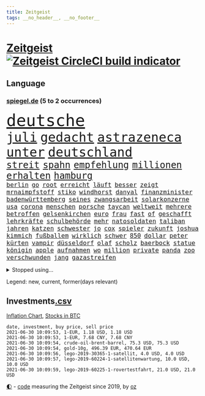 ```yaml
---
title: Zeitgeist
tags: __no_header__, __no_footer__
---
```


# [Zeitgeist](https://oliz.io/zeitgeist/) [![Zeitgeist CircleCI build indicator](https://circleci.com/gh/ooz/zeitgeist.svg?style=shield)](https://circleci.com/gh/ooz/zeitgeist)

## Language

<h3><a href="https://www.spiegel.de" target="_blank">spiegel.de</a> (5 to 2 occurrences)</h3>
<p style="font-family:monospace">
<span style="font-size:32pt"><a href="news_links.html#deutsche" class="current">deutsche</a></span>
<br>
<span style="font-size:25pt"><a href="news_links.html#juli" class="current">juli</a></span>
<span style="font-size:25pt"><a href="news_links.html#gedacht" class="current">gedacht</a></span>
<span style="font-size:25pt"><a href="news_links.html#astrazeneca" class="current">astrazeneca</a></span>
<span style="font-size:25pt"><a href="news_links.html#unter" class="current">unter</a></span>
<span style="font-size:25pt"><a href="news_links.html#deutschland" class="current">deutschland</a></span>
<br>
<span style="font-size:18pt"><a href="news_links.html#streit" class="current">streit</a></span>
<span style="font-size:18pt"><a href="news_links.html#spahn" class="current">spahn</a></span>
<span style="font-size:18pt"><a href="news_links.html#empfehlung" class="current">empfehlung</a></span>
<span style="font-size:18pt"><a href="news_links.html#millionen" class="current">millionen</a></span>
<span style="font-size:18pt"><a href="news_links.html#erhalten" class="current">erhalten</a></span>
<span style="font-size:18pt"><a href="news_links.html#hamburg" class="current">hamburg</a></span>
<br>
<span style="font-size:12pt"><a href="news_links.html#berlin" class="current">berlin</a></span>
<span style="font-size:12pt"><a href="news_links.html#go" class="current">go</a></span>
<span style="font-size:12pt"><a href="news_links.html#root" class="new">root</a></span>
<span style="font-size:12pt"><a href="news_links.html#erreicht" class="current">erreicht</a></span>
<span style="font-size:12pt"><a href="news_links.html#läuft" class="current">läuft</a></span>
<span style="font-size:12pt"><a href="news_links.html#besser" class="current">besser</a></span>
<span style="font-size:12pt"><a href="news_links.html#zeigt" class="current">zeigt</a></span>
<span style="font-size:12pt"><a href="news_links.html#mrnaimpfstoff" class="current">mrnaimpfstoff</a></span>
<span style="font-size:12pt"><a href="news_links.html#stiko" class="current">stiko</a></span>
<span style="font-size:12pt"><a href="news_links.html#windhorst" class="current">windhorst</a></span>
<span style="font-size:12pt"><a href="news_links.html#danyal" class="new">danyal</a></span>
<span style="font-size:12pt"><a href="news_links.html#finanzminister" class="current">finanzminister</a></span>
<span style="font-size:12pt"><a href="news_links.html#badenwürttemberg" class="current">badenwürttemberg</a></span>
<span style="font-size:12pt"><a href="news_links.html#seines" class="current">seines</a></span>
<span style="font-size:12pt"><a href="news_links.html#zwangsarbeit" class="current">zwangsarbeit</a></span>
<span style="font-size:12pt"><a href="news_links.html#solarkonzerne" class="new">solarkonzerne</a></span>
<span style="font-size:12pt"><a href="news_links.html#usa" class="current">usa</a></span>
<span style="font-size:12pt"><a href="news_links.html#corona" class="current">corona</a></span>
<span style="font-size:12pt"><a href="news_links.html#menschen" class="current">menschen</a></span>
<span style="font-size:12pt"><a href="news_links.html#porsche" class="current">porsche</a></span>
<span style="font-size:12pt"><a href="news_links.html#taycan" class="new">taycan</a></span>
<span style="font-size:12pt"><a href="news_links.html#weltweit" class="current">weltweit</a></span>
<span style="font-size:12pt"><a href="news_links.html#mehrere" class="current">mehrere</a></span>
<span style="font-size:12pt"><a href="news_links.html#betroffen" class="current">betroffen</a></span>
<span style="font-size:12pt"><a href="news_links.html#gelsenkirchen" class="current">gelsenkirchen</a></span>
<span style="font-size:12pt"><a href="news_links.html#euro" class="current">euro</a></span>
<span style="font-size:12pt"><a href="news_links.html#frau" class="current">frau</a></span>
<span style="font-size:12pt"><a href="news_links.html#fast" class="current">fast</a></span>
<span style="font-size:12pt"><a href="news_links.html#of" class="current">of</a></span>
<span style="font-size:12pt"><a href="news_links.html#geschafft" class="current">geschafft</a></span>
<span style="font-size:12pt"><a href="news_links.html#lehrkräfte" class="current">lehrkräfte</a></span>
<span style="font-size:12pt"><a href="news_links.html#schulbehörde" class="new">schulbehörde</a></span>
<span style="font-size:12pt"><a href="news_links.html#mehr" class="current">mehr</a></span>
<span style="font-size:12pt"><a href="news_links.html#natosoldaten" class="new">natosoldaten</a></span>
<span style="font-size:12pt"><a href="news_links.html#taliban" class="current">taliban</a></span>
<span style="font-size:12pt"><a href="news_links.html#jahren" class="current">jahren</a></span>
<span style="font-size:12pt"><a href="news_links.html#katzen" class="current">katzen</a></span>
<span style="font-size:12pt"><a href="news_links.html#schwester" class="current">schwester</a></span>
<span style="font-size:12pt"><a href="news_links.html#jo" class="new">jo</a></span>
<span style="font-size:12pt"><a href="news_links.html#cox" class="current">cox</a></span>
<span style="font-size:12pt"><a href="news_links.html#spieler" class="current">spieler</a></span>
<span style="font-size:12pt"><a href="news_links.html#zukunft" class="current">zukunft</a></span>
<span style="font-size:12pt"><a href="news_links.html#joshua" class="current">joshua</a></span>
<span style="font-size:12pt"><a href="news_links.html#kimmich" class="current">kimmich</a></span>
<span style="font-size:12pt"><a href="news_links.html#fußballem" class="current">fußballem</a></span>
<span style="font-size:12pt"><a href="news_links.html#wirklich" class="current">wirklich</a></span>
<span style="font-size:12pt"><a href="news_links.html#schwer" class="current">schwer</a></span>
<span style="font-size:12pt"><a href="news_links.html#850" class="current">850</a></span>
<span style="font-size:12pt"><a href="news_links.html#dollar" class="current">dollar</a></span>
<span style="font-size:12pt"><a href="news_links.html#peter" class="current">peter</a></span>
<span style="font-size:12pt"><a href="news_links.html#kürten" class="new">kürten</a></span>
<span style="font-size:12pt"><a href="news_links.html#vampir" class="new">vampir</a></span>
<span style="font-size:12pt"><a href="news_links.html#düsseldorf" class="current">düsseldorf</a></span>
<span style="font-size:12pt"><a href="news_links.html#olaf" class="current">olaf</a></span>
<span style="font-size:12pt"><a href="news_links.html#scholz" class="current">scholz</a></span>
<span style="font-size:12pt"><a href="news_links.html#baerbock" class="current">baerbock</a></span>
<span style="font-size:12pt"><a href="news_links.html#statue" class="current">statue</a></span>
<span style="font-size:12pt"><a href="news_links.html#königin" class="current">königin</a></span>
<span style="font-size:12pt"><a href="news_links.html#apple" class="current">apple</a></span>
<span style="font-size:12pt"><a href="news_links.html#aufnahmen" class="current">aufnahmen</a></span>
<span style="font-size:12pt"><a href="news_links.html#wo" class="current">wo</a></span>
<span style="font-size:12pt"><a href="news_links.html#million" class="current">million</a></span>
<span style="font-size:12pt"><a href="news_links.html#private" class="current">private</a></span>
<span style="font-size:12pt"><a href="news_links.html#panda" class="new">panda</a></span>
<span style="font-size:12pt"><a href="news_links.html#zoo" class="current">zoo</a></span>
<span style="font-size:12pt"><a href="news_links.html#verschwunden" class="current">verschwunden</a></span>
<span style="font-size:12pt"><a href="news_links.html#jang" class="new">jang</a></span>
<span style="font-size:12pt"><a href="news_links.html#gazastreifen" class="current">gazastreifen</a></span>
</p>
<details>
<summary>Stopped using...</summary>
<p class="former" style="font-size:12pt">
gerüchte(254) bar(253) barcelona(253) kommunen(253) libanon(253) sv(253) weiten(253) ankunft(252) hierzulande(252) italiens(252) kassiert(252) kündigung(252) privaten(252) verbindungen(252) anerkennen(251) brettspiele(251) day(251) geladen(251) internationaler(251) irland(251) jahrelangem(251) neueste(251) protesten(251) putsch(251) spielten(251) trennte(251) werner(251) anscheinend(250) bewerten(250) briefwahl(250) eingegangen(250) eric(250) geändert(250) juventus(250) nötig(250) posten(250) regelbetrieb(250) strafen(250) turin(250) vergeben(250) wlan(250) alarm(249) bundesamt(249) christopher(249) einführen(249) froh(249) hinspiel(249) künftigen(249) solcher(249) südkorea(249) vorteil(249) wirkte(249) 93(248) berg(248) gerne(248) grünenpolitiker(248) hinaus(248) kochinstitut(248) motto(248) muster(248) stattfinden(248) unserem(248) zurückkehren(248) zweitligist(248) bemühungen(247) bvb(247) einiges(247) erfolgreicher(247) ertragen(247) eskalation(247) osnabrück(247) rief(247) tui(247) verdachts(247) verteilt(247) vielfalt(247) wahrheit(247) 100000(246) benennen(246) bereiten(246) beschreibt(246) bremer(246) drosten(246) eintracht(246) erneuter(246) gereist(246) hsv(246) jan(246) preisen(246) spielzeit(246) untersuchungen(246) wege(246) 16jährige(245) badenwürttembergs(245) beamtin(245) bedrängnis(245) betreiber(245) eishockey(245) erfurter(245) freigestellt(245) frühling(245) funktionieren(245) games(245) gekündigt(245) gleichstellung(245) hunderten(245) islamischer(245) kandidat(245) kontrollieren(245) laura(245) liste(245) liverpool(245) marcel(245) niedersächsischen(245) notfalls(245) satelliten(245) terrormiliz(245) tottenham(245) ungewöhnlich(245) ursachen(245) vertrauliche(245) verzögert(245) videobotschaft(245) vulkanausbruch(245) akt(244) annehmen(244) arktis(244) asche(244) atlético(244) debakel(244) eindämmen(244) einwohner(244) gelobt(244) klassenerhalt(244) möglicher(244) playoffs(244) schnelltests(244) schwersten(244) sinnvoll(244) warentest(244) überwachung(244) anwältin(243) beleidigt(243) besucher(243) bundestagsfraktion(243) coronaquarantäne(243) einschränken(243) erziehung(243) fahrrad(243) geklärt(243) gesundheitlichen(243) is(243) schwächen(243) sicherte(243) spdpolitiker(243) toleranz(243) verlief(243) widersprechen(243) abtreten(242) beteiligten(242) bundesligisten(242) debattiert(242) deutsch(242) einzig(242) getrennt(242) härter(242) jung(242) jüngeren(242) kindesmissbrauch(242) kostenlose(242) lunge(242) match(242) offenbaren(242) on(242) russell(242) verschärfung(242) widerspruch(242) wohngebiet(242) angesteckt(241) arbeiteten(241) bolsonaro(241) botschaften(241) dahin(241) erschweren(241) gesprächen(241) grande(241) hinrichtung(241) jüngste(241) käufer(241) schlechtesten(241) verstärken(241) verstärkt(241) warschau(241) aussichten(240) endete(240) gehören(240) günstiger(240) länderchefs(240) psychologin(240) schmidt(240) seltenen(240) spieltag(240) tief(240) unterlag(240) verwirrung(240) 61(239) anhörung(239) positioniert(239) sc(239) sozialer(239) vergleicht(239) vermeiden(239) vorab(239) vorgesehen(239) woher(239) 8(238) bedrohte(238) forum(238) gefährlicher(238) geprüft(238) jahresbeginn(238) kaputt(238) leicester(238) noten(238) oberlandesgericht(238) parteifreunde(238) rekordhoch(238) rom(238) wichtiges(238) wichtigster(238) wohnhaus(238) zugegeben(238) überwacht(238) 31(237) ausschließen(237) gefühlt(237) körperverletzung(237) lösungen(237) nawalnys(237) ostukraine(237) unterzahl(237) verfolgt(237) verpflichtung(237) versorgen(237) verzweiflung(237) voraus(237) 25jährigen(236) auswirken(236) denkbar(236) entsetzt(236) gabriel(236) gestohlener(236) kommunistische(236) kranke(236) roten(236) tauchen(236) unbekannt(236) vermutet(236) weißes(236) angeklagten(235) erleidet(235) erschwert(235) gebiet(235) gemein(235) historische(235) kommentare(235) leipzigs(235) mahmoud(235) physik(235) raketen(235) sportlerinnen(235) symptome(235) thiem(235) zigaretten(235) bewaffneter(234) blick(234) errichten(234) schlappe(234) erkrankt(233) honda(233) rummenigge(233) schloss(233) schnellste(233) umstrittenem(233) unterrichtet(233) vermeintlichen(233) zahlte(233) zeugin(233) älteren(233) 17000(232) berüchtigten(232) braunschweig(232) erschöpft(232) geländewagen(232) manipulierte(232) spanischer(232) unzählige(232) zurückgegangen(232) 55(231) auswanderin(231) ehe(231) erreichte(231) gesundheitsämter(231) milliardenhöhe(231) platzen(231) staatsbürgerschaft(231) übersteigt(231) band(230) beitragen(230) diebstahl(230) motor(230) segen(230) song(230) tiger(230) floyd(229) geöffnet(229) kassen(229) model(229) professor(229) tiefen(229) varianten(229) beschränken(228) chefredakteur(228) dir(228) geltenden(228) jürgen(228) kontaktbeschränkungen(228) loch(228) offene(228) rechtzeitig(228) stillstand(228) verschiebung(228) verständigt(228) absehbar(227) alexandra(227) ausgangssperren(227) frisch(227) pfund(227) verzeihung(227) 82(226) defensive(226) dfbpokal(226) konsum(226) projekte(226) außerhalb(225) bisherigen(225) mutationen(225) zugelassenen(225) boateng(224) bundesgesundheitsminister(224) heidi(224) jérôme(224) komplikationen(224) bereitstellen(223) besitzt(223) bob(223) gekämpft(223) händler(223) legende(223) profite(223) schneider(223) sechzigerjahren(223) verzweifelten(223) landete(222) träume(222) anlauf(221) auktion(221) bernhard(221) betreibt(221) gegnern(221) reduzieren(221) richard(221) versagen(221) vorne(221) behalten(220) fehlern(220) motive(220) namhafte(220) euparlamentarier(219) französischer(219) greuther(219) königsklasse(219) menschliche(219) protestierten(219) tansania(219) these(219) verträge(219) wohnort(219) begangen(218) erkranken(218) hbo(218) heutigen(218) polizistin(218) rentner(218) sap(218) verfassungsgericht(218) wiederentdeckt(218) ähnliche(218) mafia(217) anstiftung(216) bezeichnete(216) einschränkung(216) haag(216) stützt(216) vertagt(216) zittern(216) überfahren(216) freiwilligen(215) zehnten(215) dortmunder(214) gegenzug(214) kindheit(214) reinen(214) 12000(213) 140(213) angehen(213) intensivstation(213) millionär(213) todeszahlen(213) ägyptischen(213) coronaauflagen(212) klimaziele(212) riesiges(212) boni(211) demo(211) omar(211) vollem(211) wohnmobile(211) boykottieren(210) haustür(210) kandidatur(210) klees(210) paartherapeutin(210) sportler(210) usbundesstaaten(210) festhalten(209) geblieben(209) notbremse(209) ariana(207) kiew(206) op(206) plädoyer(206) tuchel(206) usdemokraten(206) übereinstimmenden(206) trick(205) geflohen(204) günther(204) wachsende(204) beendete(203) beschuldigte(203) kläger(203) onlinehändler(203) turnen(203) begehrten(202) holstein(202) krawall(202) sofortige(202) tschechische(202) entspannt(201) gespart(201) schmerzensgeld(201) virusvariante(201) gegenmaßnahmen(200) jason(200) laufbahn(200) tiefpunkt(200) gebieten(199) 1991(198) reifen(198) reisekonzern(198) winkt(198) bundestagswahlkampf(197) cduministerpräsident(197) karliczek(197) königreich(197) covidpatienten(196) schulbetrieb(196) prägte(195) tragische(195) dylan(194) konzert(194) nebenwirkungen(193) rakete(193) renommierten(193) bbc(192) ungleichheit(192) gewusst(191) ökostrom(191) dämpft(190) existenz(190) porto(190) schnelltest(190) schweine(190) service(190) woods(190) olympiasiegerin(189) rücksicht(189) suv(189) empfinden(188) eurovision(188) csupolitiker(187) dobrindt(187) durchsuchen(187) erlebten(187) klausel(187) bundespräsidenten(186) darmstadt(185) riesigen(185) contest(184) psychischen(184) 85(183) faire(183) ländlichen(183) torhüterin(183) beschimpfte(182) discounter(182) rolf(182) würdigung(182) elfte(180) wmtitel(180) heimatstadt(179) einfache(178) erzieher(178) beharrt(177) dilemma(177) hinterbliebene(177) eintraf(176) geheime(176) verdachtsfall(176) zutage(176) formen(175) elliot(174) entfernen(174) nachkommen(174) page(174) einreiseregeln(173) interviews(173) prominenter(173) schärferen(173) coronagefahr(172) ladenschließungen(172) chrupalla(171) clever(171) spione(171) befunden(170) saale(170) aufstehen(169) leiter(169) mitgefühl(169) topform(169) beigetragen(168) hackern(168) klum(168) kolleginnen(168) befreiungsschlag(166) bundesligist(166) inhaftierung(165) arzneimittelagentur(164) ökonomisch(164) auslieferung(163) coronavakzine(162) herrschaft(162) marokko(162) moralische(162) 450(160) schnelles(160) b117(159) heidelberg(159) instituts(159) lava(159) prominenten(159) vulkane(159) quiz(158) charaktere(157) ema(157) motivation(157) bauarbeiten(156) curtius(156) fischern(156) parks(156) toll(156) desaströse(154) gravierende(154) bellevue(153) norditalien(153) perspektive(153) coronapartys(152) hoffnungsvoll(152) commerzbank(150) irgendwie(150) konzerten(150) israelin(149) verspielen(149) vorjahresvergleich(149) anreiz(148) israelis(148) waffenlieferungen(148) zurückgehalten(148) wolfsburgs(147) schramm(146) 160000(145) burg(145) genießen(144) glücklicher(144) gefährlichsten(143) aufgebot(142) stürmten(142) ausbeutung(141) ausrichter(141) deine(141) flugzeugabsturz(141) rock'n'roll(141) grenzregion(140) blaulicht(139) baustellen(138) abouchakerprozess(137) absolvieren(137) drangen(136) medizinischen(136) scheideweg(136) wiedervereinigung(136) zurückzudrängen(135) franken(134) geltende(134) polizeiautos(134) championship(133) triumphierte(133) branson(132) importe(132) ungerechtigkeit(132) schrumpfte(131) winslet(131) internationalem(130) jenen(130) pablo(130) verschollen(130) anreize(129) leverkusens(128) schwachstelle(128) 18jähriger(127) entsprechenden(127) klappen(127) verleumdung(127) albert(126) blutige(126) sparkassen(126) afrikanische(125) wählern(125) insider(124) umbauten(124) überfüllten(124) heiratet(123) heutige(123) unwahrscheinlich(122) impfgipfel(121) meistern(121) schatz(119) überragte(119) coronaimpfgipfel(118) verstört(118) anweisungen(117) rechtmäßig(117) 670(116) lahmgelegt(115) schleppt(115) trinkt(115) verendet(115) verteuert(114) hintern(113) teuersten(113) argumentiert(112) grafiken(112) manifest(112) unionsabgeordnete(112) übergangsregierung(112) verleiht(111) missbrauchsfällen(110) schaulustige(110) vertreibt(110) bemerkung(109) gefährt(109) gerichtliche(109) überzeugung(109) beunruhigt(108) geschlossenen(108) jendrik(108) konkreter(108) unomenschenrechtsrat(108) carlos(106) esc(106) gendergerechte(106) notwehr(106) regierungsfraktionen(106) junta(105) museen(105) stücke(105) umlaufbahn(105) ähneln(105) cochefin(104) kulturschaffende(104) palästinensern(104) zwangspause(103) knöchel(102) marktmacht(102) merkwürdig(102) mietpreise(102) rein(102) 2003(101) hate(101) sternchen(101) coronalockdowns(100) großbrand(100) partnerschaften(100) abbringen(99) ussänger(99) vertragsauflösung(99) zweitgrößte(99) einbau(98) futter(98) grundrechte(98) auswirkt(97) bischof(97) dates(97) epic(97) promille(97) syriens(97) zustimmt(97) adm(96) geratene(95) parteikollege(95) pub(95) verruf(95) briefbomben(94) entführung(94) hipp(94) verletzter(94) zurückholen(94) alassad(93) baschar(93) missbrauchsvorwürfen(93) roma(93) sinti(93) zweistellige(93) einrichtung(92) usgeheimdienste(92) abgaben(91) dessau(91) jüngerer(91) wildnis(91) bauer(90) drogenhandel(90) flicks(90) freiheitsrechte(90) ghosn(90) handyspiel(90) patentstreit(90) rosa(90) sammlern(90) ebnen(89) eingesetzte(89) außengastronomie(88) eingeschlagen(88) gregor(88) rückforderungen(88) don't(87) drogengangs(87) erzwungene(87) feel(87) hochklassig(87) orchester(87) schulkind(87) verhältnissen(87) wilderer(87) eisen(86) innenverteidigung(86) stammplatz(86) unterschätzen(86) babiš(85) gratulierte(85) militärregime(85) philosophin(85) warnstreiks(85) blutiger(84) dfbpokalfinale(84) kulturveranstaltungen(84) lucaapp(84) reichelt(84) ärmsten(84) ölkonzern(84) baldigen(83) bälle(83) kündigungen(83) provisionen(83) regimekritiker(83) dianainterview(82) erfreulich(82) mechanismus(82) wieviel(82) abwehren(81) anzupassen(81) küken(81) rinder(81) seinetwegen(81) vernommen(81) wagenknechtlager(81) athen(80) binneni(80) disqualifikation(80) farce(80) krönen(80) rechtsanwältin(80) testament(80) verbleib(80) wettstreit(80) geschäftsgebaren(79) wmzweite(79) 1939(78) 50jährigen(78) coronaimpftermine(78) entlohnung(78) hitzewellen(78) lästig(78) olympiaqualifikation(78) verewigt(78) zugspitze(78) einsehbar(77) erschlichen(77) kleckern(77) klotzen(77) minderheiten(77) ndr(77) nft(77) rachsucht(77) stattfand(77) tageszeit(77) todestag(77) vergebung(77) frontal(76) reservieren(76) bewirbt(75) cessna(75) getöteten(75) sanft(75) spielabsage(75) strippenzieher(75) unmögliche(75) verbotenen(75) wilderei(75) ausgleichen(74) bescheidenheit(74) mini(74) musikalische(74) nftauktion(74) prostituierte(74) duma(73) minenfeld(73) söldner(73) wagnergruppe(73) altersgruppen(72) anzutreten(72) coronaprotest(71) draht(71) erzbistums(71) heße(71) konjunkturerwartungen(71) meeresboden(71) waffenruhe(71) abzufedern(70) aufenthaltsort(70) mexikos(70) sterblichen(70) thrombosen(70) coronatestergebnisse(69) fahrlässiger(69) bundestrainers(68) entpuppte(68) saisonfinale(68) 84(67) bosch(67) solarwinds(67) vorabend(67) würzbach(67) ausziehen(66) garcía(66) gastgewerbe(66) bieber(65) exsenator(65) franzjosef(65) overbeck(65) abfluss(64) angewandt(64) buhlen(64) gewalttat(63) kontraproduktiv(63) café(62) lasch(62) lavastrom(62) nachhaltigkeit(62) vehement(62) feuerzeug(61) purer(61) äthiopische(61) european(60) walking(60) zunehmen(60) überdurchschnittlich(60) bts(59) exklusives(59) nachfahren(59) frühsommer(58) garcia(58) megadeal(58) tvnow(58) videospielen(58) betriebsrat(57) floyds(57) kartellwächter(57) mitgliederzahlen(57) protestwelle(57) verkleidete(57) werners(57) boat(56) fühle(56) satellitenbilder(56) vereinen(56) 1200(55) blutigen(55) krimineller(55) dmx(54) entmachtete(54) irina(54) lebensgefährliche(54) pcrtests(54) vergebene(54) machtkampfs(53) querdenken(53) samoa(53) softwarefirma(53) steinzeit(53) teufelskreis(53) überraschungssieger(53) badischen(52) gespendete(52) kooperativ(52) leck(52) personengruppe(52) siegerin(52) spitzenduo(52) tuberkulose(52) waldimir(52) dave(51) fügen(51) secret(51) umfragetief(51) zwölfjährigen(51) dokumentarfilmer(50) versanken(50) vertriebenen(50) ausgesperrt(49) gemeldeten(49) leiteten(49) länderspiel(49) realitytvstar(49) tino(49) zwangsläufig(49) dfbteams(48) endstation(48) schlucken(48) vollzieht(48) bundesnotbremse(47) dead(47) impfling(47) kanzlerkandidatenkür(47) mine(47) nsa(47) schwankt(47) techniken(47) terrorist(47) campern(46) fluch(46) beckham(45) gezielte(45) kampfjet(45) realityshow(45) urteilen(45) zufriedener(45) abstinenz(44) befragen(44) koloniale(44) marc(44) bassist(43) einschreiten(43) langjährigen(43) rohani(43) schossen(43) iwstudie(42) lagerfeuer(42) pekingkritiker(42) stetig(42) ausstrahlen(41) ernsthaft(41) fernsehsender(41) jüngst(41) ökosysteme(41) homeofficepflicht(40) unterzeichnern(40) unzufriedenheit(40) birmingham(39) entgegenkommenden(39) militärisch(39) transfer(39) trost(39) 42jährige(38) albanien(38) rauchfrei(38) umzusetzen(38) b1617(37) etlichen(37) gavin(37) ukrainekrise(37) universum(37) angeführt(36) ballerina(36) fotofinish(36) geheiß(36) machtoptionen(36) nahegelegt(36) nördlich(36) vorentscheidung(36) bestimmungen(35) bottas(35) bratislava(35) fehlerfrei(35) kahn(35) optimal(35) prügelt(35) bedeute(34) hintermänner(34) legale(34) valtteri(34) chelseas(33) potsdamer(33) close(32) erfolgsfall(32) erschütterten(32) glenn(32) oberlinhaus(32) pflegemitarbeiterin(32) schauspielers(32) gen(31) katalysator(31) modeketten(31) schwerfällt(31) ablöse(30) charlotte(30) coronaschnelltest(30) einträge(30) hungersnot(30) meisterfeier(30) cotrainer(29) gerechtfertigt(29) grünes(29) ifogeschäftsklimaindex(29) klischee(29) landwirt(29) regierungskoalition(29) supermond(29) urteilsbegründung(29) vollmond(29) wirtschaftsvertreter(29) dazn(28) genesen(28) kaliforniens(28) opernsängerin(28) zügig(28) 1953(27) belohnungen(27) familienalbum(27) generationengerechtigkeit(27) luftschiffen(27) neffen(27) rekonstruktion(27) rentnern(27) ungefähr(27) 1987(26) abgegeben(26) ehrgeiz(26) kinderimpfungen(26) lieferverzögerungen(26) norman(26) übten(26) gentechnikverfahren(25) leni(25) lieferdienste(25) nachhilfe(25) schmuggel(25) championsleaguefinale(24) entfacht(24) markenrechte(24) ostberlin(24) penisse(24) regionalverbände(24) usvorbild(24) versanden(24) einfallen(23) folgten(23) fähre(23) geschlechtergerechte(23) hamiltons(23) itexperte(23) manipulation(23) schwarzenegger(23) wünschte(23) youtubekanal(23) ferkel(22) mutiger(22) tatwaffe(22) beton(21) formulare(21) polizeikontrolle(21) seeweg(21) strafrecht(21) bond(20) d'italia(20) fleischindustrie(20) giro(20) schwangerschaftsabbrüchen(20) asphalt(19) assad(19) doppelter(19) gefälschten(19) kulturministerin(19) cyberangriff(18) dorthin(18) emanuel(18) giftspritze(18) legitim(18) sally(18) stadtschloss(18) betrügern(17) bundesfinanzhof(17) finanzämtern(17) relegation(17) abgeschaltet(16) gefälscht(16) jemanden(16) kohfeldt(16) lesbische(16) nahost(16) thriller(16) udo(16) westbrook(16) altbundespräsident(15) buchmann(15) jetzigen(15) kitsch(15) militanten(15) packt(15) popcorn(15) absprache(14) einschätzungen(14) erklimmen(14) feuerpause(14) großeltern(14) kulturtipps(14) lebensgefährte(14) verkäuferin(14) vorurteilen(14) zugeschlagen(14) 110000(13) 2040(13) ahmadinejad(13) bundesschülerkonferenz(13) grönland(13) krisenregion(13) verbrechens(13) championsleaguetitel(12) doppelbesteuerung(12) knobloch(12) luftschlägen(12) renten(12) schlauch(12) vermitteln(12) widersetzen(12) abgeschossen(11) ceuta(11) exautomanager(11) impfgegner(11) klose(11) miroslav(11) mitsubishichef(11) nissan(11)
</p>
</details>
<p>Legend: <span class="new">new</span>, <span class="current">current</span>, <span class="former">former(days relevant)</span></p>

## Investments[.csv](investments.csv)

[Inflation Chart](https://inflationchart.com),
[Stocks in BTC](https://stonksinbtc.xyz/)

```
date, investment, buy price, sell price
2021-06-30 10:09:53, 1-EUR, 1.18 USD, 1.18 USD
2021-06-30 10:09:53, 1-EUR, 7.68 CNY, 7.68 CNY
2021-06-30 10:09:54, crude-oil-brent-barrel, 75.3 USD, 75.3 USD
2021-06-30 10:09:54, gold-10g, 496.39 EUR, 470.64 EUR
2021-06-30 10:09:56, lego-2019-30365-1-satellit, 4.0 USD, 4.0 USD
2021-06-30 10:09:57, lego-2019-60224-1-satellitenwartung, 10.0 USD, 10.0 USD
2021-06-30 10:09:59, lego-2019-60225-1-rovertestfahrt, 21.0 USD, 21.0 USD
```

<footer>
<a href="javascript:toggleTheme()" class="nav">🌓</a>
- <a href="https://github.com/ooz/zeitgeist">code</a> measuring the Zeitgeist since 2019, by <a href="https://oliz.io">oz</a>
</footer>
